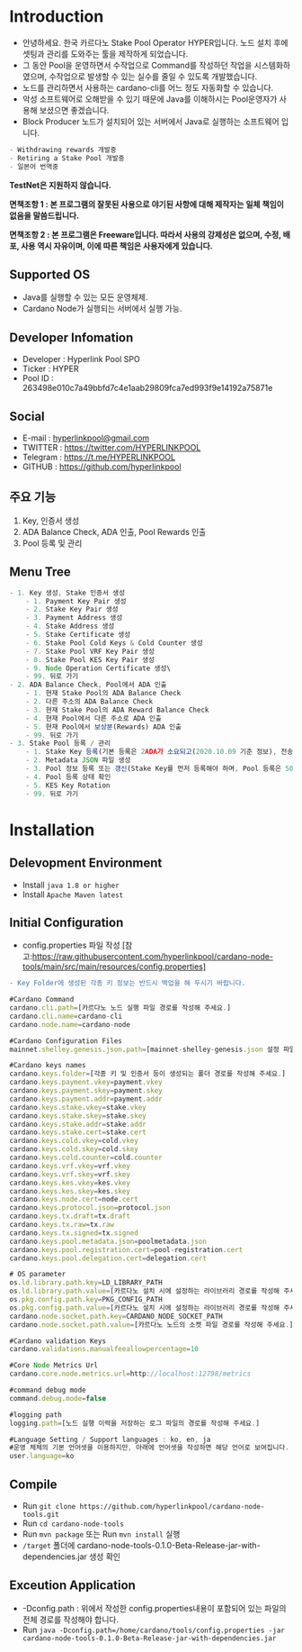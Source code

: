 # Introduction
- 안녕하세요. 한국 카르다노 Stake Pool Operator HYPER입니다. 노드 설치 후에 셋팅과 관리를 도와주는 툴을 제작하게 되었습니다.
- 그 동안 Pool을 운영하면서 수작업으로 Command를 작성하던 작업을 시스템화하였으며, 수작업으로 발생할 수 있는 실수를 줄일 수 있도록 개발했습니다.
- 노드를 관리하면서 사용하는 cardano-cli를 어느 정도 자동화할 수 있습니다.
- 악성 소프트웨어로 오해받을 수 있기 때문에 Java를 이해하시는 Pool운영자가 사용해 보셨으면 좋겠습니다.
- Block Producer 노드가 설치되어 있는 서버에서 Java로 실행하는 소프트웨어 입니다.

```jsx
- Withdrawing rewards 개발중
- Retiring a Stake Pool 개발중
- 일본어 번역중
```

**TestNet은 지원하지 않습니다.**

**면책조항 1 : 본 프로그램의 잘못된 사용으로 야기된 사항에 대해 제작자는 일체 책임이 없음을 말씀드립니다.**

**면책조항 2 : 본 프로그램은 Freeware입니다. 따라서 사용의 강제성은 없으며, 수정, 배포, 사용 역시 자유이며, 이에 따른 책임은 사용자에게 있습니다.**

## Supported OS
- Java를 실행할 수 있는 모든 운영체제.
- Cardano Node가 실행되는 서버에서 실행 가능.

## Developer Infomation
- Developer : Hyperlink Pool SPO
- Ticker : HYPER
- Pool ID : 263498e010c7a49bbfd7c4e1aab29809fca7ed993f9e14192a75871e

## Social
- E-mail : hyperlinkpool@gmail.com
- TWITTER : https://twitter.com/HYPERLINKPOOL
- Telegram : https://t.me/HYPERLINKPOOL
- GITHUB : https://github.com/hyperlinkpool

## 주요 기능
1. Key, 인증서 생성
2. ADA Balance Check, ADA 인출, Pool Rewards 인출
3. Pool 등록 및 관리

## Menu Tree
```jsx
- 1. Key 생성, Stake 인증서 생성
    - 1. Payment Key Pair 생성
    - 2. Stake Key Pair 생성
    - 3. Payment Address 생성
    - 4. Stake Address 생성
    - 5. Stake Certificate 생성
    - 6. Stake Pool Cold Keys & Cold Counter 생성
    - 7. Stake Pool VRF Key Pair 생성
    - 8. Stake Pool KES Key Pair 생성
    - 9. Node Operation Certificate 생성\
    - 99. 뒤로 가기
- 2. ADA Balance Check, Pool에서 ADA 인출
    - 1. 현재 Stake Pool의 ADA Balance Check
    - 2. 다른 주소의 ADA Balance Check
    - 3. 현재 Stake Pool의 ADA Reward Balance Check
    - 4. 현재 Pool에서 다른 주소로 ADA 인출
    - 5. 현재 Pool에서 보상분(Rewards) ADA 인출
    - 99. 뒤로 가기
- 3. Stake Pool 등록 / 관리
    - 1. Stake Key 등록(기본 등록은 2ADA가 소요되고(2020.10.09 기준 정보), 전송 수수료가 추가 소요됩니다.)
    - 2. Metadata JSON 파일 생성
    - 3. Pool 정보 등록 또는 갱신(Stake Key를 먼저 등록해야 하며, Pool 등록은 500ADA가 소요되고(2020.10.09 기준 정보), 이 후 갱신부터는 전송 수수료만 추가 소요됩니다.)
    - 4. Pool 등록 상태 확인
    - 5. KES Key Rotation
    - 99. 뒤로 가기
```

# Installation

## Delevopment Environment
- Install `java 1.8 or higher`
- Install `Apache Maven latest`

## Initial Configuration
- config.properties 파일 작성 [참고:https://raw.githubusercontent.com/hyperlinkpool/cardano-node-tools/main/src/main/resources/config.properties]
```diff
- Key Folder에 생성된 각종 키 정보는 반드시 백업을 해 두시기 바랍니다.
```

```jsx
#Cardano Command
cardano.cli.path=[카르다노 노드 실행 파일 경로를 작성해 주세요.]
cardano.cli.name=cardano-cli
cardano.node.name=cardano-node

#Cardano Configuration Files
mainnet.shelley.genesis.json.path=[mainnet-shelley-genesis.json 설정 파일의 경로를 작성해 주세요.]

#Cardano keys names
cardano.keys.folder=[각종 키 및 인증서 등이 생성되는 폴더 경로를 작성해 주세요.]
cardano.keys.payment.vkey=payment.vkey
cardano.keys.payment.skey=payment.skey
cardano.keys.payment.addr=payment.addr
cardano.keys.stake.vkey=stake.vkey
cardano.keys.stake.skey=stake.skey
cardano.keys.stake.addr=stake.addr
cardano.keys.stake.cert=stake.cert
cardano.keys.cold.vkey=cold.vkey
cardano.keys.cold.skey=cold.skey
cardano.keys.cold.counter=cold.counter
cardano.keys.vrf.vkey=vrf.vkey
cardano.keys.vrf.skey=vrf.skey
cardano.keys.kes.vkey=kes.vkey
cardano.keys.kes.skey=kes.skey
cardano.keys.node.cert=node.cert
cardano.keys.protocol.json=protocol.json
cardano.keys.tx.draft=tx.draft
cardano.keys.tx.raw=tx.raw
cardano.keys.tx.signed=tx.signed
cardano.keys.pool.metadata.json=poolmetadata.json
cardano.keys.pool.registration.cert=pool-registration.cert
cardano.keys.pool.delegation.cert=delegation.cert

# OS parameter
os.ld.library.path.key=LD_LIBRARY_PATH
os.ld.library.path.value=[카르다노 설치 시에 설정하는 라이브러리 경로를 작성해 주세요.]
os.pkg.config.path.key=PKG_CONFIG_PATH
os.pkg.config.path.value=[카르다노 설치 시에 설정하는 라이브러리 경로를 작성해 주세요.]
cardano.node.socket.path.key=CARDANO_NODE_SOCKET_PATH
cardano.node.socket.path.value=[카르다노 노드의 소켓 파일 경로를 작성해 주세요.]

#Cardano validation Keys
cardano.validations.manualfeeallowpercentage=10

#Core Node Metrics Url
cardano.core.node.metrics.url=http://localhost:12798/metrics

#command debug mode
command.debug.mode=false

#logging path
logging.path=[노드 실행 이력을 저장하는 로그 파일의 경로를 작성해 주세요.]

#Language Setting / Support languages : ko, en, ja
#운영 체체의 기본 언어셋을 이용하지만, 아래에 언어셋을 작성하면 해당 언어로 보여집니다.
user.language=ko
```

## Compile
- Run `git clone https://github.com/hyperlinkpool/cardano-node-tools.git`
- Run `cd cardano-node-tools`
- Run `mvn package` 또는 Run `mvn install` 실행
- `/target` 폴더에 cardano-node-tools-0.1.0-Beta-Release-jar-with-dependencies.jar 생성 확인

## Exceution Application
- -Dconfig.path : 위에서 작성한 config.properties내용이 포함되어 있는 파일의 전체 경로를 작성해야 합니다.
- Run `java -Dconfig.path=/home/cardano/tools/config.properties -jar cardano-node-tools-0.1.0-Beta-Release-jar-with-dependencies.jar`